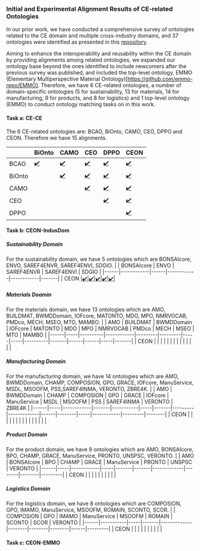 ### Initial and Experimental Alignment Results of CE-related Ontologies

In our prior work, we have conducted a comprehensive survey of ontologies related to the CE domain and multiple cross-industry domains, and 37 ontologies were identified as presented in this [repository](http://w3id.org/CEON/catalogue).

Aiming to enhance the interoperability and reusability within the CE domain by providing alignments among related ontologies, we expanded our ontology base beyond the ones identified to include newcomers after the previous survey was published, and included the top-level ontology, EMMO (Elementary Multiperspective Material Ontology)[https://github.com/emmo-repo/EMMO].
Therefore, we have 6 CE-related ontologies, a number of domain-specific ontologies (5 for sustainability, 13 for materials, 14 for manufacturing, 9 for products, and 8 for logistics) and 1 top-level ontology (EMMO) to conduct ontology matching tasks on in this work.


#### Task a: CE-CE
The 6 CE-related ontologies are: BCAO, BiOnto, CAMO, CEO, DPPO and CEON. Therefore we have 15 alignments.

|        |  BiOnto | CAMO | CEO | DPPO | CEON |
|--------|--------|------|-----|------|------|
| BCAO   | [:heavy_check_mark:](./task_a/BCAO-BiOnto/)|[:heavy_check_mark:](./task_a/BCAO-CAMO/)|[:heavy_check_mark:](./task_a/BCAO-CEO/)|[:heavy_check_mark:](./task_a/BCAO-DPPO/)|[:heavy_check_mark:](./task_a/CEON-BCAO/)|
| BiOnto |        |[:heavy_check_mark:](./task_a/BiOnto-CAMO/)|[:heavy_check_mark:](./task_a/BiOnto-CEO/)|[:heavy_check_mark:](./task_a/BiOnto-DPPO/)|[:heavy_check_mark:](./task_a/CEON-BiOnto/)|
| CAMO   |        |      |[:heavy_check_mark:](./task_a/CAMO-CEO/)|[:heavy_check_mark:](./task_a/CAMO-DPPO/)|[:heavy_check_mark:](./task_a/CEON-CAMO/)|
| CEO    |        |      |     |[:heavy_check_mark:](./task_a/CEO-DPPO/)|[:heavy_check_mark:](./task_a/CEON-CEO/)|
| DPPO   |        |      |     |      |[:heavy_check_mark:](./task_a/CEON-DPPO/)|

#### Task b: CEON-IndusDom
##### Sustainability Domain
For the sustainability domain, we have 5 ontologies which are BONSAIcore, ENVO, SAREF4ENVR, SAREF4ENVI, SDGIO.
|      | BONSAIcore | ENVO | SAREF4ENVR | SAREF4ENVI | SDGIO |
|------|------------|------|------------|------------|-------|
| CEON |[:heavy_check_mark:](./task_b/CEON-SU/CEON-BONSAIcore/)|[:heavy_check_mark:](./task_b/CEON-SU/CEON-ENVO/)|[:heavy_check_mark:](./task_b/CEON-SU/CEON-SAREF4ENVR/)|[:heavy_check_mark:](./task_b/CEON-SU/CEON-SAREF4ENVI/)|[:heavy_check_mark:](./task_b/CEON-SU/CEON-SDGIO/)|
##### Materials Doamin
For the materials domain, we have  13 ontologies which are AMO, BUILDMAT, BWMDDomain, IOFcore, MATONTO, MDO, MPO, NMRVOCAB, PMDco, MECH, MSEO, MTO, MAMBO.
|      | AMO | BUILDMAT | BWMDDomain | IOFcore | MATONTO | MDO | MPO | NMRVOCAB | PMDco | MECH | MSEO | MTO | MAMBO |
|------|-----|----------|------------|---------|---------|-----|-----|----------|-------|------|------|-----|-------|
| CEON |     |          |            |         |         |     |     |          |       |      |      |     |       |
##### Manufacturing Domain
For the manufacturing domain, we have 14 ontologies which are AMO, BWMDDomain, CHAMP, COMPOSION, GPO, GRACE, IOFcore, ManuService, MSDL, MSOOFM, PSS,SAREF4INMA, VERONTO, ZBRE4K.
|      | AMO | BWMDDomain | CHAMP | COMPOSION | GPO | GRACE | IOFcore | ManuService | MSDL | MSOOFM | PSS | SAREF4INMA | VERONTO | ZBRE4K |
|------|-----|------------|-------|-----------|-----|-------|---------|-------------|------|--------|-----|------------|---------|--------|
| CEON |     |            |       |           |     |       |         |             |      |        |     |            |         |        |
##### Product Domain
For the product domain, we have 9 ontologies which are AMO, BONSAIcore, BPO, CHAMP, GRACE, ManuService, PRONTO, UNSPSC, VERONTO.
|      | AMO | BONSAIcore | BPO | CHAMP | GRACE | ManuService | PRONTO | UNSPSC | VERONTO |
|------|-----|------------|-----|-------|-------|-------------|--------|--------|---------|
| CEON |     |            |     |       |       |             |        |        |         |
##### Logistics Domain
For the logistics domain, we have 8 ontologies which are COMPOSION, GPO, IMAMO, ManuService, MSOOFM, ROMAIN, SCONTO, SCOR.
|      | COMPOSION | GPO | IMAMO | ManuService | MSOOFM | ROMAIN | SCONTO | SCOR | VERONTO |
|------|-----------|-----|-------|-------------|--------|--------|--------|------|---------|
| CEON |           |     |       |             |        |        |        |      |         |
#### Task c: CEON-EMMO

